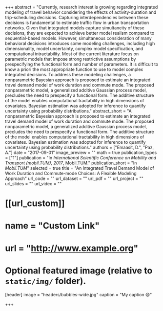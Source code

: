 +++
abstract = "Currently, research interest is growing regarding integrated modeling of travel behavior considering the effects of activity-duration and trip-scheduling decisions. Capturing interdependencies between these decisions is fundamental to estimate traffic flow in urban transportation networks. Given that integrated models capture simultaneity of these decisions, they are expected to achieve better model realism compared to sequential-based models. However, simultaneous consideration of many behavioral decisions introduces some modeling challenges, including high dimensionality, model uncertainty, complex model specification, and computational intractability. Most of the current literature focus on parametric models that impose strong restrictive assumptions by prespecifying the functional form and number of parameters. It is difficult to know a priori the most appropriate function to use to model complex integrated decisions. To address these modeling challenges, a nonparametric Bayesian approach is proposed to estimate an integrated travel demand model of work duration and commute mode. The proposed nonparametric model, a generalized additive Gaussian process model, precludes the need to prespecify a functional form. The additive structure of the model enables computational tractability in high dimensions of covariates. Bayesian estimation was adopted for inference to quantify uncertainty using probability distributions."
abstract_short = "A nonparametric Bayesian approach is proposed to estimate an integrated travel demand model of work duration and commute mode. The proposed nonparametric model, a generalized additive Gaussian process model, precludes the need to prespecify a functional form. The additive structure of the model enables computational tractability in high dimensions of covariates. Bayesian estimation was adopted for inference to quantify uncertainty using probability distributions."
authors = ["Emaasit, D.", "Paz, A."]
date = "2017-09-01"
image_preview = ""
math = true
publication_types = ["1"]
publication = "In *International Scientific Conference on Mobility and Transport (mobil.TUM), 2017*, Mobil.TUM."
publication_short = "In *Mobil.TUM*"
selected = true
title = "An Integrated Travel Demand Model of Work Duration and Commute-mode Choices: A Flexible Modeling Approach"
url_code = ""
url_dataset = ""
url_pdf = ""
url_project = ""
url_slides = ""
url_video = ""

# [[url_custom]]
# name = "Custom Link"
# url = "http://www.example.org"

# Optional featured image (relative to `static/img/` folder).
[header]
image = "headers/bubbles-wide.jpg"
caption = "My caption :smile:"

+++

